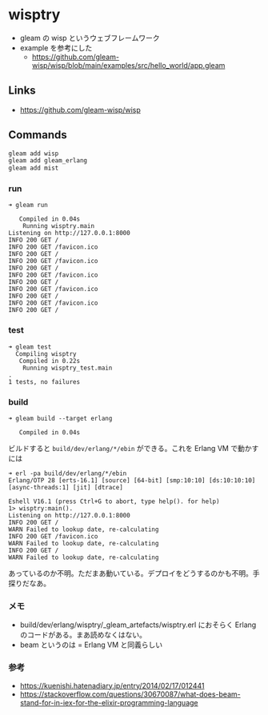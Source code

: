 # wisptry

- gleam の wisp というウェブフレームワーク
- example を参考にした
  - https://github.com/gleam-wisp/wisp/blob/main/examples/src/hello_world/app.gleam

## Links
- https://github.com/gleam-wisp/wisp

## Commands
```bash
gleam add wisp
gleam add gleam_erlang
gleam add mist
```

### run
```console
➜ gleam run

   Compiled in 0.04s
    Running wisptry.main
Listening on http://127.0.0.1:8000
INFO 200 GET /
INFO 200 GET /favicon.ico
INFO 200 GET /
INFO 200 GET /favicon.ico
INFO 200 GET /
INFO 200 GET /favicon.ico
INFO 200 GET /
INFO 200 GET /favicon.ico
INFO 200 GET /
INFO 200 GET /favicon.ico
INFO 200 GET /
```

### test
```console
➜ gleam test
  Compiling wisptry
   Compiled in 0.22s
    Running wisptry_test.main
.
1 tests, no failures
```

### build
```console
➜ gleam build --target erlang

   Compiled in 0.04s
```

ビルドすると `build/dev/erlang/*/ebin` ができる。これを Erlang VM で動かすには

```console
➜ erl -pa build/dev/erlang/*/ebin
Erlang/OTP 28 [erts-16.1] [source] [64-bit] [smp:10:10] [ds:10:10:10] [async-threads:1] [jit] [dtrace]

Eshell V16.1 (press Ctrl+G to abort, type help(). for help)
1> wisptry:main().
Listening on http://127.0.0.1:8000
INFO 200 GET /
WARN Failed to lookup date, re-calculating
INFO 200 GET /favicon.ico
WARN Failed to lookup date, re-calculating
INFO 200 GET /
WARN Failed to lookup date, re-calculating
```

あっているのか不明。ただまあ動いている。デプロイをどうするのかも不明。手探りだなあ。

### メモ
- build/dev/erlang/wisptry/_gleam_artefacts/wisptry.erl におそらく Erlang のコードがある。まあ読めなくはない。
- beam というのは = Erlang VM と同義らしい

### 参考
- https://kuenishi.hatenadiary.jp/entry/2014/02/17/012441
- https://stackoverflow.com/questions/30670087/what-does-beam-stand-for-in-iex-for-the-elixir-programming-language
